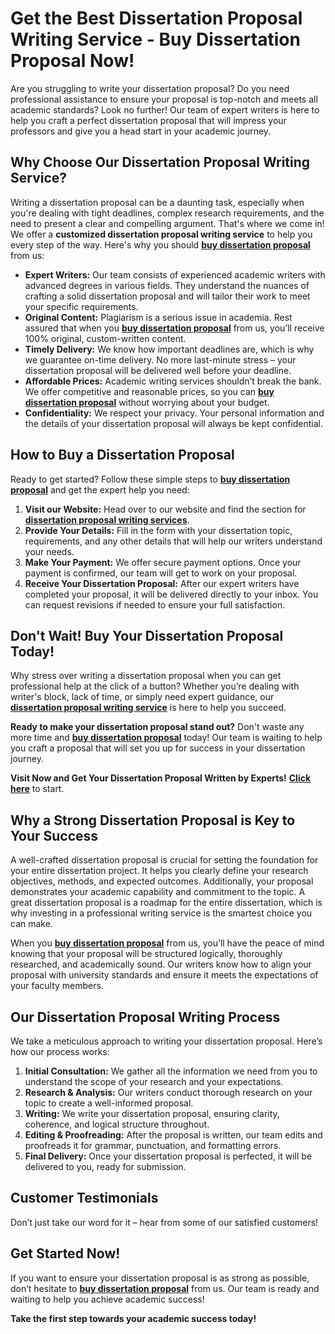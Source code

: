 # Get the Best Dissertation Proposal Writing Service - Buy Dissertation Proposal Now!

Are you struggling to write your dissertation proposal? Do you need professional assistance to ensure your proposal is top-notch and meets all academic standards? Look no further! Our team of expert writers is here to help you craft a perfect dissertation proposal that will impress your professors and give you a head start in your academic journey.

## Why Choose Our Dissertation Proposal Writing Service?

Writing a dissertation proposal can be a daunting task, especially when you're dealing with tight deadlines, complex research requirements, and the need to present a clear and compelling argument. That's where we come in! We offer a **customized dissertation proposal writing service** to help you every step of the way. Here's why you should [**buy dissertation proposal**](https://tinyurl.com/topessay?keyword=buy+dissertation+proposal) from us:

- **Expert Writers:** Our team consists of experienced academic writers with advanced degrees in various fields. They understand the nuances of crafting a solid dissertation proposal and will tailor their work to meet your specific requirements.
- **Original Content:** Plagiarism is a serious issue in academia. Rest assured that when you [**buy dissertation proposal**](https://tinyurl.com/topessay?keyword=buy+dissertation+proposal) from us, you’ll receive 100% original, custom-written content.
- **Timely Delivery:** We know how important deadlines are, which is why we guarantee on-time delivery. No more last-minute stress – your dissertation proposal will be delivered well before your deadline.
- **Affordable Prices:** Academic writing services shouldn’t break the bank. We offer competitive and reasonable prices, so you can [**buy dissertation proposal**](https://tinyurl.com/topessay?keyword=buy+dissertation+proposal) without worrying about your budget.
- **Confidentiality:** We respect your privacy. Your personal information and the details of your dissertation proposal will always be kept confidential.

## How to Buy a Dissertation Proposal

Ready to get started? Follow these simple steps to [**buy dissertation proposal**](https://tinyurl.com/topessay?keyword=buy+dissertation+proposal) and get the expert help you need:

1. **Visit our Website:** Head over to our website and find the section for [**dissertation proposal writing services**](https://tinyurl.com/topessay?keyword=buy+dissertation+proposal).
2. **Provide Your Details:** Fill in the form with your dissertation topic, requirements, and any other details that will help our writers understand your needs.
3. **Make Your Payment:** We offer secure payment options. Once your payment is confirmed, our team will get to work on your proposal.
4. **Receive Your Dissertation Proposal:** After our expert writers have completed your proposal, it will be delivered directly to your inbox. You can request revisions if needed to ensure your full satisfaction.

## Don't Wait! Buy Your Dissertation Proposal Today!

Why stress over writing a dissertation proposal when you can get professional help at the click of a button? Whether you’re dealing with writer's block, lack of time, or simply need expert guidance, our [**dissertation proposal writing service**](https://tinyurl.com/topessay?keyword=buy+dissertation+proposal) is here to help you succeed.

**Ready to make your dissertation proposal stand out?** Don't waste any more time and [**buy dissertation proposal**](https://tinyurl.com/topessay?keyword=buy+dissertation+proposal) today! Our team is waiting to help you craft a proposal that will set you up for success in your dissertation journey.

**Visit Now and Get Your Dissertation Proposal Written by Experts!** [**Click here**](https://tinyurl.com/topessay?keyword=buy+dissertation+proposal) to start.

## Why a Strong Dissertation Proposal is Key to Your Success

A well-crafted dissertation proposal is crucial for setting the foundation for your entire dissertation project. It helps you clearly define your research objectives, methods, and expected outcomes. Additionally, your proposal demonstrates your academic capability and commitment to the topic. A great dissertation proposal is a roadmap for the entire dissertation, which is why investing in a professional writing service is the smartest choice you can make.

When you [**buy dissertation proposal**](https://tinyurl.com/topessay?keyword=buy+dissertation+proposal) from us, you’ll have the peace of mind knowing that your proposal will be structured logically, thoroughly researched, and academically sound. Our writers know how to align your proposal with university standards and ensure it meets the expectations of your faculty members.

## Our Dissertation Proposal Writing Process

We take a meticulous approach to writing your dissertation proposal. Here’s how our process works:

1. **Initial Consultation:** We gather all the information we need from you to understand the scope of your research and your expectations.
2. **Research & Analysis:** Our writers conduct thorough research on your topic to create a well-informed proposal.
3. **Writing:** We write your dissertation proposal, ensuring clarity, coherence, and logical structure throughout.
4. **Editing & Proofreading:** After the proposal is written, our team edits and proofreads it for grammar, punctuation, and formatting errors.
5. **Final Delivery:** Once your dissertation proposal is perfected, it will be delivered to you, ready for submission.

## Customer Testimonials

Don’t just take our word for it – hear from some of our satisfied customers!

## Get Started Now!

If you want to ensure your dissertation proposal is as strong as possible, don’t hesitate to [**buy dissertation proposal**](https://tinyurl.com/topessay?keyword=buy+dissertation+proposal) from us. Our team is ready and waiting to help you achieve academic success!

**Take the first step towards your academic success today!**
